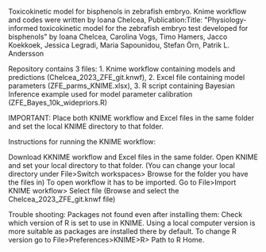 Toxicokinetic model for bisphenols in zebrafish embryo. Knime workflow and codes were written by Ioana Chelcea, Publication:Title: "Physiology-informed toxicokinetic model for the zebrafish embryo test developed for bisphenols" by Ioana Chelcea, Carolina Vogs, Timo Hamers, Jacco Koekkoek, Jessica Legradi, Maria Sapounidou, Stefan Örn,  Patrik L. Andersson

Repository contains 3 files: 1. Knime workflow containing models and predictions (Chelcea_2023_ZFE_git.knwf), 2. Excel file containing model parameters (ZFE_parms_KNIME.xlsx), 3. R script containing Bayesian Inference example used for model parameter calibration (ZFE_Bayes_10k_widepriors.R)

IMPORTANT: Place both KNIME workflow and Excel files in the same folder and set the local KNIME directory to that folder.

Instructions for running the KNIME workflow:

Download KKNIME workflow and Excel files in the same folder.
Open KNIME and set your local directory to that folder. (You can change your local directory under File>Switch workspaces> Browse for the folder you have the files in)
To open workflow it has to be imported. Go to File>Import KNIME workflow> Select file (Browse and select the Chelcea_2023_ZFE_git.knwf file)

Trouble shooting: Packages not found even after installing them: Check which version of R is set to use in KNIME. Using a local computer version is more suitable as packages are installed there by default. To change R version go to File>Preferences>KNIME>R> Path to R Home.
